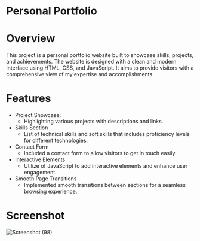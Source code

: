 # Personal Portfolio
# Overview
This project is a personal portfolio website built to showcase skills, projects, and achievements. The website is designed with a clean and modern interface using HTML, CSS, and JavaScript. It aims to provide visitors with a comprehensive view of my expertise and accomplishments.
# Features

+ Project Showcase:
  -  Highlighting various projects with descriptions and links.
+ Skills Section
  - List of  technical skills and soft skills that includes proficiency levels for different technologies.
+ Contact Form
  - Included a contact form to allow visitors to get in touch easily.
+ Interactive Elements
  - Utilize of JavaScript to add interactive elements and enhance user engagement.
+ Smooth Page Transitions
   - Implemented smooth transitions between sections for a seamless browsing experience.
# Screenshot
![Screenshot (98)](https://github.com/Almas105/Portfolio/assets/153919239/2b56f46c-c449-43a0-87eb-b91e2be7f51c)
